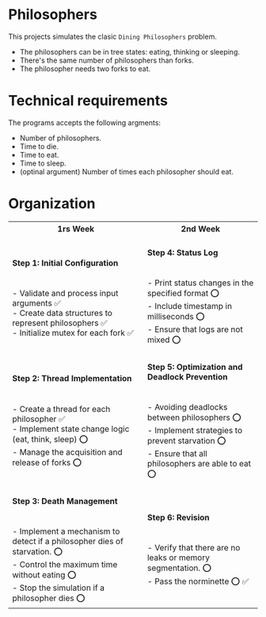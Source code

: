 # Philosophers

This projects simulates the clasic `Dining Philosophers` problem.
- The philosophers can be in tree states: eating, thinking or sleeping.
- There's the same number of philosophers than forks.
- The philosopher needs two forks to eat.

# Technical requirements
The programs accepts the following argments:
- Number of philosophers.
- Time to die.
- Time to eat.
- Time to sleep.
- (optinal argument) Number of times each philosopher should eat.

# Organization
  <div align="center">
<table>
  <tr>
    <th>1rs Week</th>
    <th>2nd Week</th>
  </tr>
  <tr>
    <td><h4 weigth="bold">Step 1: Initial Configuration</h4><br>- Validate and process input arguments ✅<br>- Create data structures to represent philosophers ✅<br>- Initialize mutex for each fork ✅</td>
    <td><h4 weigth="bold">Step 4: Status Log</h4><br>- Print status changes in the specified format ⭕<br>- Include timestamp in milliseconds ⭕<br>- Ensure that logs are not mixed ⭕</td>
  </tr>
  <tr>
    <td><h4 weigth="bold">Step 2: Thread Implementation</h4><br>- Create a thread for each philosopher ✅<br>- Implement state change logic (eat, think, sleep) ⭕<br>- Manage the acquisition and release of forks ⭕</td>
     <td><h4 weigth="bold">Step 5: Optimization and Deadlock Prevention</h4><br>- Avoiding deadlocks between philosophers ⭕<br>- Implement strategies to prevent starvation ⭕<br>- Ensure that all philosophers are able to eat ⭕</td>
  </tr>
  <tr>
    <td><h4 weigth="bold">Step 3: Death Management</h4><br>- Implement a mechanism to detect if a philosopher dies of starvation. ⭕<br>- Control the maximum time without eating ⭕<br>- Stop the simulation if a philosopher dies ⭕</td>
    <td><h4 weigth="bold">Step 6: Revision</h4><br>- Verify that there are no leaks or memory segmentation. ⭕<br>- Pass the norminette ⭕ ✅</td>
  </tr>
</table>
